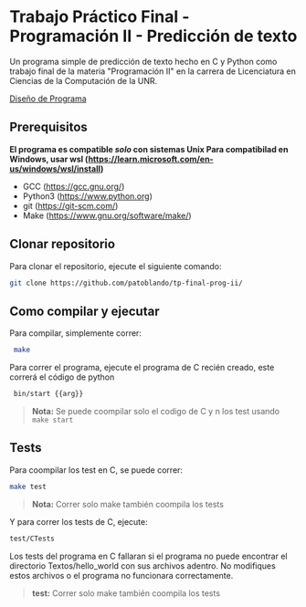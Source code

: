 
# Trabajo Práctico Final - Programación II - Predicción de texto

Un programa simple de predicción de texto hecho en C y Python como trabajo final de la materia "Programación II" en la carrera de Licenciatura en Ciencias de la Computación de la UNR.

[Diseño de Programa](Diseño_de_programa.md)
## Prerequisitos
**El programa es compatible _solo_ con sistemas Unix
Para compatibilad en Windows, usar wsl (https://learn.microsoft.com/en-us/windows/wsl/install)**

- GCC (https://gcc.gnu.org/)
- Python3 (https://www.python.org)
- git (https://git-scm.com/)
- Make (https://www.gnu.org/software/make/)

## Clonar repositorio  

  Para clonar el repositorio, ejecute el siguiente comando:
  
  ```sh
  git clone https://github.com/patoblando/tp-final-prog-ii/
  ```
  
## Como compilar y ejecutar

  Para compilar, simplemente correr:

 ```sh
  make
  ```

  Para correr el programa, ejecute el programa de C recién creado, este correrá el código de python
 ```sh
  bin/start {{arg}} 
  ```
  
  > **Nota:** Se puede coompilar solo el codigo de C y n los test usando ```make start```

## Tests
  Para coompilar los test en C, se puede correr:
  ```sh
  make test
  ```
  > **Nota:** Correr solo make también coompila los tests

  Y para correr los tests de C, ejecute:

  ```sh
  test/CTests
  ```

  Los tests del programa en C fallaran si el programa no puede encontrar el directorio Textos/hello_world   con sus archivos adentro.
  No modifiques estos archivos o el programa no funcionara correctamente.

  > **test:** Correr solo make también coompila los tests

